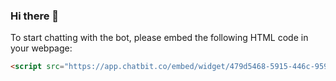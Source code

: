 ### Hi there 👋

<!--
**VissZinis/VissZinis** is a ✨ _special_ ✨ repository because its `README.md` (this file) appears on your GitHub profile.

Here are some ideas to get you started:

- 🔭 I’m currently working on ...
- 🌱 I’m currently learning ...
- 👯 I’m looking to collaborate on ...
- 🤔 I’m looking for help with ...
- 💬 Ask me about ...
- 📫 How to reach me: ...
- 😄 Pronouns: ...
- ⚡ Fun fact: ...
-->

To start chatting with the bot, please embed the following HTML code in your webpage:

```html
<script src="https://app.chatbit.co/embed/widget/479d5468-5915-446c-959c-7a6bf1d86ec0"></script>
